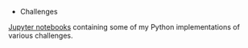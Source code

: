 * Challenges

[Jupyter notebooks](https://github.com/jupyter/notebook) containing some of my Python implementations of various challenges.

